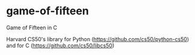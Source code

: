 # game-of-fifteen
Game of Fifteen in C

Harvard CS50's library for Python (https://github.com/cs50/python-cs50) and for C (https://github.com/cs50/libcs50)
